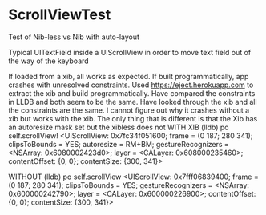 # ScrollViewTest

Test of Nib-less vs Nib with auto-layout

Typical UITextField inside a UIScrollView in order to move text field out of the way of the keyboard

If loaded from a xib, all works as expected. If built programmatically, app crashes with unresolved constraints.
Used https://eject.herokuapp.com to extract the xib and build programmatically. Have compared the constraints in LLDB and both seem to be the same. Have looked through the xib and all the constraints are the same. I cannot figure out why it crashes without a xib but works with the xib. 
The only thing that is different is that the Xib has an autoresize mask set but the xibless does not
WITH XIB
(lldb) po self.scrollView!
<UIScrollView: 0x7fc34f051600; frame = (0 187; 280 341); clipsToBounds = YES; autoresize = RM+BM; gestureRecognizers = <NSArray: 0x6080002423d0>; layer = <CALayer: 0x608000235460>; contentOffset: {0, 0}; contentSize: {300, 341}>

WITHOUT
(lldb) po self.scrollView
<UIScrollView: 0x7fff06839400; frame = (0 187; 280 341); clipsToBounds = YES; gestureRecognizers = <NSArray: 0x600000242790>; layer = <CALayer: 0x600000226900>; contentOffset: {0, 0}; contentSize: {300, 341}>
